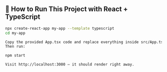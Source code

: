 ## 🚀 How to Run This Project with React + TypeScript

```bash
npx create-react-app my-app --template typescript
cd my-app

Copy the provided App.tsx code and replace everything inside src/App.tsx.
Then run:

npm start

Visit http://localhost:3000 — it should render right away.
```
